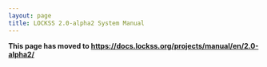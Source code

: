 ```yaml
---
layout: page
title: LOCKSS 2.0-alpha2 System Manual
---
```


**This page has moved to <https://docs.lockss.org/projects/manual/en/2.0-alpha2/>**

